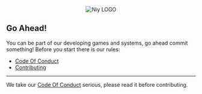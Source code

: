 <div align="center">
	<image src="https://github.com/niyllc/.github/blob/main/profile/NIYLogo.png?raw=true" alt="Niy LOGO">
</div>

## Go Ahead!
You can be part of our developing games and systems, go ahead commit something! Before you start there is our rules:
* [Code Of Conduct](https://github.com/niyllc/.github/blob/main/docs/CODE_OF_CONDUCT.md)
* [Contributing](https://github.com/niyllc/.github/blob/main/docs/CONTRIBUTING.md) 

<hr>
We take our <a href="https://github.com/niyllc/.github/blob/main/docs/CODE_OF_CONDUCT.md">Code Of Conduct</a> serious, please read it before contributing.
